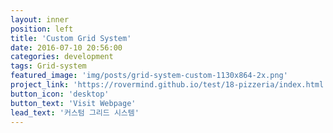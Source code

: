 ```yaml
---
layout: inner
position: left
title: 'Custom Grid System'
date: 2016-07-10 20:56:00
categories: development
tags: Grid-system
featured_image: 'img/posts/grid-system-custom-1130x864-2x.png'
project_link: 'https://rovermind.github.io/test/18-pizzeria/index.html'
button_icon: 'desktop'
button_text: 'Visit Webpage'
lead_text: '커스텀 그리드 시스템'
---
```

